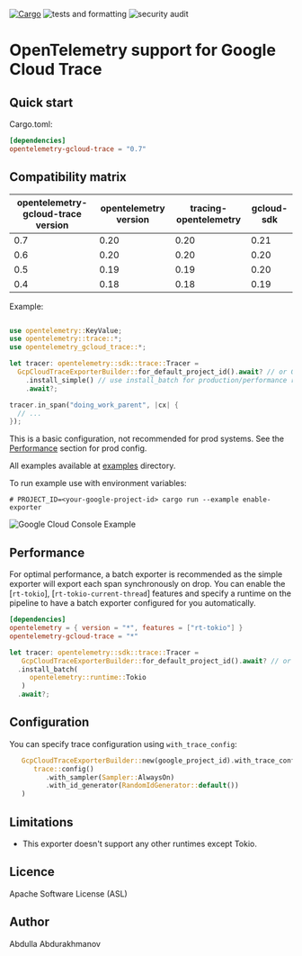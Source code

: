 [![Cargo](https://img.shields.io/crates/v/opentelemetry-gcloud-trace.svg)](https://crates.io/crates/opentelemetry-gcloud-trace)
![tests and formatting](https://github.com/abdolence/opentelemetry-gcloud-trace-rs/workflows/tests%20&amp;%20formatting/badge.svg)
![security audit](https://github.com/abdolence/opentelemetry-gcloud-trace-rs/workflows/security%20audit/badge.svg)

# OpenTelemetry support for Google Cloud Trace

## Quick start

Cargo.toml:
```toml
[dependencies]
opentelemetry-gcloud-trace = "0.7"
```

## Compatibility matrix

| opentelemetry-gcloud-trace version | opentelemetry version | tracing-opentelemetry | gcloud-sdk |
|------------------------------------|-----------------------|-----------------------|------------|
| 0.7                                | 0.20                  | 0.20                  | 0.21       |
| 0.6                                | 0.20                  | 0.20                  | 0.20       |
| 0.5                                | 0.19                  | 0.19                  | 0.20       |
| 0.4                                | 0.18                  | 0.18                  | 0.19       |


Example:

```rust

use opentelemetry::KeyValue;
use opentelemetry::trace::*;
use opentelemetry_gcloud_trace::*;

let tracer: opentelemetry::sdk::trace::Tracer =
  GcpCloudTraceExporterBuilder::for_default_project_id().await? // or GcpCloudTraceExporterBuilder::new(config_env_var("PROJECT_ID")?)
    .install_simple() // use install_batch for production/performance reasons
    .await?;

tracer.in_span("doing_work_parent", |cx| {
  // ...
});

```
This is a basic configuration, not recommended for prod systems. See the [Performance](#performance) section for prod config.

All examples available at [examples](examples) directory.

To run example use with environment variables:
```
# PROJECT_ID=<your-google-project-id> cargo run --example enable-exporter
```

![Google Cloud Console Example](docs/img/gcloud-example.png)

## Performance
For optimal performance, a batch exporter is recommended as the simple exporter will export
each span synchronously on drop. You can enable the [`rt-tokio`], [`rt-tokio-current-thread`]
features and specify a runtime on the pipeline to have a batch exporter
configured for you automatically.

```toml
[dependencies]
opentelemetry = { version = "*", features = ["rt-tokio"] }
opentelemetry-gcloud-trace = "*"
```

```rust
let tracer: opentelemetry::sdk::trace::Tracer =
   GcpCloudTraceExporterBuilder::for_default_project_id().await? // or GcpCloudTraceExporterBuilder::new(config_env_var("PROJECT_ID")?)
  .install_batch(
     opentelemetry::runtime::Tokio
   )
  .await?;
```

## Configuration

You can specify trace configuration using `with_trace_config`:

```rust
   GcpCloudTraceExporterBuilder::new(google_project_id).with_trace_config(
      trace::config()
         .with_sampler(Sampler::AlwaysOn)
         .with_id_generator(RandomIdGenerator::default())
   )
```

## Limitations
- This exporter doesn't support any other runtimes except Tokio.

## Licence
Apache Software License (ASL)

## Author
Abdulla Abdurakhmanov
